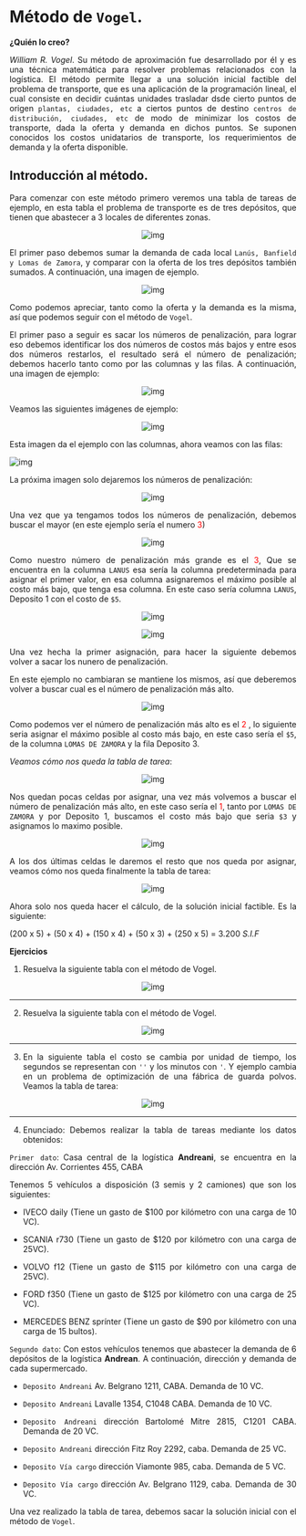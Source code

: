 <div style="text-align: justify">

# Método de `Vogel`.

**¿Quién lo creo?**

*William R. Vogel*.
Su método de aproximación fue desarrollado por él y es una técnica matemática para resolver problemas relacionados con la logística. El método permite llegar a una solución inicial factible del problema de transporte, que es una aplicación de la programación lineal, el cual consiste en decidir cuántas unidades trasladar dsde cierto puntos de origen `plantas, ciudades, etc` a ciertos puntos de destino `centros de distribución, ciudades, etc` de modo de minimizar los costos de transporte, dada la oferta y demanda en dichos puntos. Se suponen conocidos los costos unidatarios de transporte, los requerimientos de demanda y la oferta disponible.

## Introducción al método.

Para comenzar con este método primero veremos una tabla de tareas de ejemplo, en esta tabla el problema de transporte es de tres depósitos, que tienen que abastecer a 3 locales de diferentes zonas.

<div style="text-align:center">
    
![img](Imagenes/imagen1.png)    

</div>

El primer paso debemos sumar la demanda de cada local `Lanús, Banfield y Lomas de Zamora`, y comparar con la oferta de los tres depósitos también sumados. A continuación, una imagen de ejemplo.

<div style="text-align:center">

![img](Imagenes/imagen2.png)

</div>

Como podemos apreciar, tanto como la oferta y la demanda es la misma, así que podemos seguir con el método de `Vogel`.

El primer paso a seguir es sacar los números de penalización, para lograr eso debemos identificar los dos números de costos más bajos y entre esos dos números restarlos, el resultado será el número de penalización; debemos hacerlo tanto como por las columnas y las filas. A continuación, una imagen de ejemplo:

<div style="text-align:center">

![img](Imagenes/imagen3.png)

</div>

Veamos las siguientes imágenes de ejemplo:

<div style="text-align:center">

![img](Imagenes/imagen4.png)

</div>
Esta imagen da el ejemplo con las columnas, ahora veamos con las filas:

<div style="text-aling:center">

![img](Imagenes/imagen5.png)

</div>

La próxima imagen solo dejaremos los números de penalización:

<div style="text-align:center">

![img](Imagenes/imagen6.png)

</div>

Una vez que ya tengamos todos los números de penalización, debemos buscar el mayor (en este ejemplo sería el numero <span style="color:red">3</span>)

<div style="text-align:center">

![img](Imagenes/imagen7.png)

</div>

Como nuestro número de penalización más grande es el <span style="color:red">3</span>, Que se encuentra en la columna `LANUS` esa sería la columna predeterminada para asignar el primer valor, en esa columna asignaremos el máximo posible al costo más bajo, que tenga esa columna. En este caso sería columna `LANUS`, Deposito 1 con el costo de `$5`.

<div style="text-align:center">

![img](Imagenes/imagen8.png)

![img](Imagenes/imagen9.png)

</div>
Una vez hecha la primer asignación, para hacer la siguiente debemos volver a sacar los nunero de penalización.

En este ejemplo no cambiaran se mantiene los mismos, así que deberemos volver a buscar cual es el número de penalización más alto.

<div style="text-align:center">

![img](Imagenes/imagen10.png)

</div>

Como podemos ver el número de penalización más alto es el <span style="color:red">2</span>
, lo siguiente seria asignar el máximo posible al costo más bajo, en este caso sería el `$5`, de la columna `LOMAS DE ZAMORA` y la fila Deposito 3.

*Veamos cómo nos queda la tabla de tarea*:

<div style="text-align: center">

![img](Imagenes/imagen11.png)

</div>

Nos quedan pocas celdas por asignar, una vez más volvemos a buscar el número de penalización más alto, en este caso sería el <span style="color:red">1</span>, tanto por `LOMAS DE ZAMORA` y por Deposito 1, buscamos el costo más bajo que seria `$3` y asignamos lo maximo posible.

<div style="text-align:center">

![img](Imagenes/imagen12.png)

</div>

A los dos últimas celdas le daremos el resto que nos queda por asignar, veamos cómo nos queda finalmente la tabla de tarea:

<div style="text-align:center">

![img](Imagenes/imagen13.png)

</div>

Ahora solo nos queda hacer el cálculo, de la solución inicial factible. Es la siguiente:

(200 x 5) + (50 x 4) + (150 x 4) + (50 x 3) + (250 x 5) = 3.200 *S.I.F*

**Ejercicios**

1. Resuelva la siguiente tabla con el método de Vogel.

<div style="text-align:center">

![img](Imagenes/imagen14.png)

</div>

<hr>

2. Resuelva la siguiente tabla con el método de Vogel.

<div style="text-align:center">

![img](Imagenes/imagen15.png)

</div>

<hr>


3. En la siguiente tabla el costo se cambia por unidad de tiempo, los segundos se representan con `''` y los minutos con `'`. Y ejemplo cambia en un problema de optimización de una fábrica de guarda polvos. Veamos la tabla de tarea:

<div style="text-align:center">

![img](Imagenes/imagen16.png)

</div>

<hr>

4. Enunciado: Debemos realizar la tabla de tareas mediante los datos obtenidos:

`Primer dato`: Casa central de la logística **Andreani**, se encuentra en la dirección Av. Corrientes
455, CABA

Tenemos 5 vehículos a disposición (3 semis y 2 camiones) que son los siguientes:

- IVECO daily (Tiene un gasto de $100 por kilómetro con una carga de 10 VC).

- SCANIA r730 (Tiene un gasto de $120 por kilómetro con una carga de 25VC).

- VOLVO f12 (Tiene un gasto de $115 por kilómetro con una carga de 25VC).

- FORD f350 (Tiene un gasto de $125 por kilómetro con una carga de 25 VC).

- MERCEDES BENZ sprínter (Tiene un gasto de $90 por kilómetro con una carga de 15 bultos).

`Segundo dato`: Con estos vehículos tenemos que abastecer la demanda de 6 depósitos de la logística **Andrean**. A continuación, dirección y demanda de cada supermercado.

- `Deposito Andreani` Av. Belgrano 1211, CABA. Demanda de 10 VC.

- `Deposito Andreani` Lavalle 1354, C1048 CABA. Demanda de 10 VC.

- `Deposito Andreani` dirección Bartolomé Mitre 2815, C1201 CABA. Demanda de 20 VC.

- `Deposito Andreani` dirección Fitz Roy 2292, caba. Demanda de 25 VC.

- `Deposito Vía cargo` dirección Viamonte 985, caba. Demanda de 5 VC.

- `Deposito Vía cargo` dirección Av. Belgrano 1129, caba. Demanda de 30 VC.

Una vez realizado la tabla de tarea, debemos sacar la solución inicial con el método de `Vogel`.

</div>